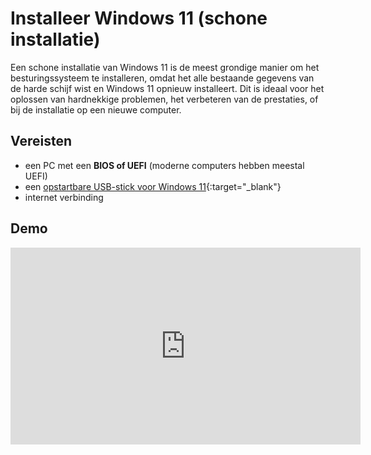 # Installeer Windows 11 (schone installatie)

Een schone installatie van Windows 11 is de meest grondige manier om het besturingssysteem te installeren, omdat het alle bestaande gegevens van de harde schijf wist en Windows 11 opnieuw installeert. Dit is ideaal voor het oplossen van hardnekkige problemen, het verbeteren van de prestaties, of bij de installatie op een nieuwe computer.

## Vereisten
- een PC met een **BIOS of UEFI** (moderne computers hebben meestal UEFI)
- een [opstartbare USB-stick voor Windows 11](../../howtos/maak-opstartbare-usb-stick-windows11/index.md){:target="_blank"}
- internet verbinding

## Demo
<iframe width="560" height="315" src="https://www.youtube.com/embed/lEnpfR2r1QE?autoplay=0&loop=0&mute=0" title="YouTube video player" frameborder="0" allow="accelerometer; autoplay; clipboard-write; encrypted-media; gyroscope; picture-in-picture; web-share" referrerpolicy="strict-origin-when-cross-origin" allowfullscreen></iframe>